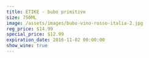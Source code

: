 ```yaml
---
title: ETIKE - bubo primitive
size: 750ML
image: /assets/images/bubo-vino-rosso-italia-2.jpg
reg_price: $14.99
special_price: $12.99
expiration_date: 2016-11-02 00:00:00
show_wine: true
---
```



